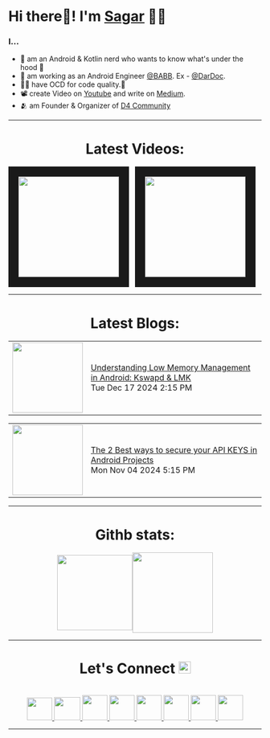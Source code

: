 <!-- intro hello world -->
# Hi there👋! I'm [Sagar](https://github.com/Sagar0-0) 🙋‍♂️

### I...
- 👦 am an Android & Kotlin nerd who wants to know what's under the hood 🔨
- 💼 am working as an Android Engineer [@BABB](https://getbabb.com/). Ex - [@DarDoc](https://www.dardoc.com/).
- 👨‍💻 have OCD for code quality.🤯
- 📽️ create Video on [Youtube](https://www.youtube.com/@imSagarMalhotra) and write on [Medium](https://sagar0-0.medium.com/).
- 🫂 am Founder & Organizer of [D4 Community](https://in.linkedin.com/company/d4community)

<hr>

<!-- youtube section -->
<h1 align="center">
Latest Videos:
</h1>
<div align = "center">
<!-- YOUTUBE:START --><a href="https://www.youtube.com/watch?v=5qWHkXJiMOY" target="_blank"><img src="https://i.ytimg.com/vi/5qWHkXJiMOY/mqdefault.jpg" height="200px" border="20"></a>&nbsp &nbsp<a href="https://www.youtube.com/watch?v=0w9psWKRwKs" target="_blank"><img src="https://i.ytimg.com/vi/0w9psWKRwKs/mqdefault.jpg" height="200px" border="20"></a>&nbsp &nbsp<!-- YOUTUBE:END -->
</div>


<hr>


<h1 align="center">
Latest Blogs:
</h1>


<div align = "center">
<!-- BLOG-POST-LIST:START --><table><tr><td><a href="https://sagar0-0.hashnode.dev/understanding-low-memory-management-in-android-kswapd-lmk"><img width="140px" src=""></a></td>
<td><a href="https://sagar0-0.hashnode.dev/understanding-low-memory-management-in-android-kswapd-lmk">Understanding Low Memory Management in Android: Kswapd &amp; LMK</a><br/>Tue Dec 17 2024 2:15 PM</td></tr></table>
<table><tr><td><a href="https://sagar0-0.hashnode.dev/the-2-best-ways-to-secure-your-api-keys-in-android-projects"><img width="140px" src=""></a></td>
<td><a href="https://sagar0-0.hashnode.dev/the-2-best-ways-to-secure-your-api-keys-in-android-projects">The 2 Best ways to secure your API KEYS in Android Projects</a><br/>Mon Nov 04 2024 5:15 PM</td></tr></table>
<!-- BLOG-POST-LIST:END -->
</div>
  
<hr>


<h1 align="center">
Githb stats:
</h1>
<div align = "center">
<img align="center" height="150px" src="https://github-readme-streak-stats.herokuapp.com/?user=Sagar0-0&theme=dark&hide_border=true"><img align="center" height="160px" src="https://github-readme-stats.vercel.app/api?username=Sagar0-0&show_icons=true&hide_border=true&title_color=94b4a4&amp&icon_color=FFFFFF&amp&text_color=FFFFFF&amp&bg_color=000000&count_private=true&include_all_commits=true">
</div>

<hr>

<!-- connect section -->
<h1 align="center">
Let's Connect <img src="GIF/Handshake.gif" width="24px">
</h1>
<div align="center">
<p align="center">
  <br>
  <a href="https://www.youtube.com/@imSagarMalhotra" target="_blank">
    <code><img  height="45" width="50" src="https://brandslogos.com/wp-content/uploads/images/large/youtube-icon-logo.png"></code>
  </a>
  <a href="mailto:sagar.0dev@gmail.com" target="_blank">
    <code><img height="46" width="52" src="https://logos-world.net/wp-content/uploads/2020/11/Gmail-Logo.png"></code>
  </a>
  <a href="https://x.com/imSagarMalhotra" target="_blank">
    <code><img height="50" width="50" src="https://www.freepnglogos.com/uploads/twitter-logo-png/twitter-logo-vector-png-clipart-1.png"></code>
  </a>
  <a href="https://www.linkedin.com/in/sagar0-0malhotra/" target="_blank">
    <code><img height="50" width="50" src="https://cdn-icons-png.flaticon.com/512/174/174857.png"></code>
  </a>
  <a href="https://sagar0-0.medium.com/" target="_blank">
    <code><img height="50" width="50" src="https://cdn1.iconfinder.com/data/icons/social-media-circle-7/512/Circled_Medium_svg5-512.png"></code>
  </a>
  <a href="https://www.instagram.com/theandroidwala/" target="_blank">
    <code><img height="50" width="50" src="http://assets.stickpng.com/images/580b57fcd9996e24bc43c521.png"></code>
  </a>
  <a href="https://sagar0-0.hashnode.dev/" target="_blank">
    <code><img height="50" width="50" src="https://cdn.hashnode.com/res/hashnode/image/upload/v1611902473383/CDyAuTy75.png?auto=compress"></code>
  </a>
  <a href="https://discordapp.com/users/sagar0_0#2945" target="_blank">
    <code><img height="50" width="50" src="https://www.freepnglogos.com/uploads/discord-logo-png/discord-logo-logodownload-download-logotipos-1.png"></code>
  </a>
</p>
</div>

<hr>
